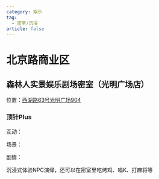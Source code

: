 ```yaml
---
category: 娱乐
tag:
  - 密室/沉浸
article: false
---
```


# 北京路商业区

## 森林人实景娱乐剧场密室（光明广场店）

<span class="icon iconfont icon-locate"></span> 位置：<a href="https://ditu.amap.com/place/B0IGSR3UQF" target="_blank">西湖路63号光明广场904</a>

### 顶针Plus

<div><p>互动：<el-rate model-value="4" disabled /></p></div>

<div><p>场景：<el-rate model-value="2.5" disabled /></p></div>

<div><p>剧情：<el-rate model-value="2" disabled /></p></div>

沉浸式体验NPC演绎，还可以在密室里吃烤鸡、唱K、打麻将等